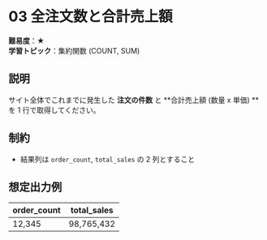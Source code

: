 # 03 全注文数と合計売上額

**難易度**：★  
**学習トピック**：集約関数 (COUNT, SUM)

## 説明
サイト全体でこれまでに発生した **注文の件数** と
**合計売上額 (数量 x 単価) ** を 1 行で取得してください。

## 制約
* 結果列は `order_count`, `total_sales` の 2 列とすること

## 想定出力例

| order_count | total_sales |
|-------------|-------------|
|  12,345     | 98,765,432  |
